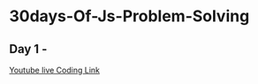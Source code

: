 # 30days-Of-Js-Problem-Solving

## Day 1 -

[Youtube live Coding Link](https://www.youtube.com/watch?v=R3NOxN_1y1A)
